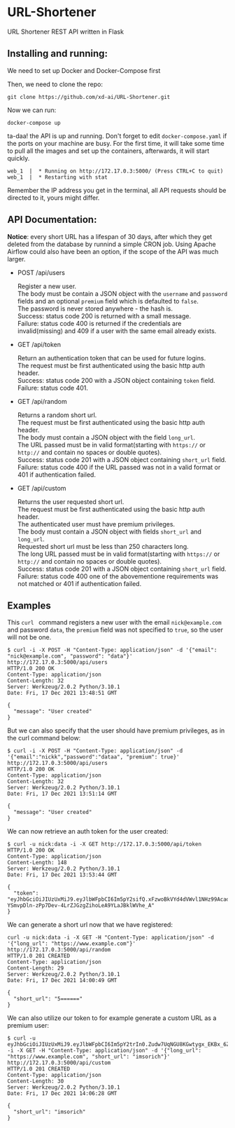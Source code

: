 # URL-Shortener
URL Shortener REST API written in Flask

## Installing and running:

We need to set up Docker and Docker-Compose first

Then, we need to clone the repo:
```
git clone https://github.com/xd-ai/URL-Shortener.git
```
Now we can run:
```
docker-compose up
```
ta-daa! the API is up and running. Don't forget to edit `docker-compose.yaml` if the ports on your machine are busy.
For the first time, it will take some time to pull all the images and set up the containers, afterwards, it will start quickly.

```
web_1  |  * Running on http://172.17.0.3:5000/ (Press CTRL+C to quit)
web_1  |  * Restarting with stat
```
Remember the IP address you get in the terminal, all API requests should be directed to it, yours might differ.

## API Documentation:
**Notice**: every short URL has a lifespan of 30 days, after which they get deleted from the database by runnind a simple CRON job. Using Apache Airflow could also have been an option, if the scope of the API was much larger.

* POST /api/users  

  Register a new user.  
  The body must be contain a JSON object with the `username` and `password` fields and an optional `premium` field which is defaulted to `false`.  
  The password is never stored anywhere - the hash is.  
  Success: status code 200 is returned with a small message.  
  Failure: status code 400 is returned if the credentials are invalid(missing) and 409 if a user with the same email already exists.  
  
* GET /api/token  

  Return an authentication token that can be used for future logins.  
  The request must be first authenticated using the basic http auth header.  
  Success: status code 200 with a JSON object containing `token` field.  
  Failure: status code 401.  

* GET /api/random  

  Returns a random short url.  
  The request must be first authenticated using the basic http auth header.  
  The body must contain a JSON object with the field `long_url`.  
  The URL passed must be in valid format(starting with `https://` or `http://` and contain no spaces or double quotes).  
  Success: status code 201 with a JSON object containing `short_url` field.  
  Failure: status code 400 if the URL passed was not in a valid format or 401 if authentication failed.  
  
* GET /api/custom  

  Returns the user requested short url.  
  The request must be first authenticated using the basic http auth header.  
  The authenticated user must have premium privileges.  
  The body must contain a JSON object with fields `short_url` and `long_url`.  
  Requested short url must be less than 250 characters long.  
  The long URL passed must be in valid format(starting with `https://` or `http://` and contain no spaces or double quotes).  
  Success: status code 201 with a JSON object containing `short_url` field.  
  Failure: status code 400 one of the abovementione requirements was not matched or 401 if authentication failed.  
  
  
## Examples

This `curl ` command registers a new user with the email `nick@example.com` and password `data`, the `premium` field was not specified to `true`, so the user will not be one.
```
$ curl -i -X POST -H "Content-Type: application/json" -d '{"email": "nick@example.com", "password": "data"}' http://172.17.0.3:5000/api/users
HTTP/1.0 200 OK
Content-Type: application/json
Content-Length: 32
Server: Werkzeug/2.0.2 Python/3.10.1
Date: Fri, 17 Dec 2021 13:48:51 GMT

{
  "message": "User created"
}

```

But we can also specify that the user should have premium privileges, as in the curl command below:
```
$ curl -i -X POST -H "Content-Type: application/json" -d '{"email":"nickk","password":"dataa", "premium": true}' http://172.17.0.3:5000/api/users
HTTP/1.0 200 OK
Content-Type: application/json
Content-Length: 32
Server: Werkzeug/2.0.2 Python/3.10.1
Date: Fri, 17 Dec 2021 13:51:14 GMT

{
  "message": "User created"
}
```

We can now retrieve an auth token for the user created:
```
$ curl -u nick:data -i -X GET http://172.17.0.3:5000/api/token
HTTP/1.0 200 OK
Content-Type: application/json
Content-Length: 148
Server: Werkzeug/2.0.2 Python/3.10.1
Date: Fri, 17 Dec 2021 13:53:44 GMT

{
  "token": "eyJhbGciOiJIUzUxMiJ9.eyJlbWFpbCI6Im5pY2sifQ.xFzwoBkVYd4dVWvl1NHz99AcadHXtjPj_OfDj6L-YSmvpDln-zPp7Dev-4LrZJGzgZihoLeA9YLaJBklWVhe_A"
}
```
We can generate a short url now that we have registered:
```
curl -u nick:data -i -X GET -H "Content-Type: application/json" -d '{"long_url": "https://www.example.com"}' http://172.17.0.3:5000/api/random
HTTP/1.0 201 CREATED
Content-Type: application/json
Content-Length: 29
Server: Werkzeug/2.0.2 Python/3.10.1
Date: Fri, 17 Dec 2021 14:00:49 GMT

{
  "short_url": "5======"
}

```
We can also utilize our token to for example generate a custom URL as a premium user:
```
$ curl -u eyJhbGciOiJIUzUxMiJ9.eyJlbWFpbCI6Im5pY2trIn0.Zudw7UqNGU8KGwtygx_EKBx_6Z2BzOHJ1LgW_Y2YP9nOAmnnTCy7OXjGCdTAVLXxBiLd62YVAghYOUUtRAC8IA:thispasswordiswrong -i -X GET -H "Content-Type: application/json" -d '{"long_url": "https://www.example.com", "short_url": "imsorich"}' http://172.17.0.3:5000/api/custom
HTTP/1.0 201 CREATED
Content-Type: application/json
Content-Length: 30
Server: Werkzeug/2.0.2 Python/3.10.1
Date: Fri, 17 Dec 2021 14:06:28 GMT

{
  "short_url": "imsorich"
}
```
